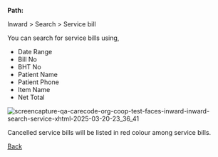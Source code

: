 **Path:** 

Inward > Search > Service bill

You can search for service bills using,
* Date Range
* Bill No
* BHT No
* Patient Name
* Patient Phone
* Item Name
* Net Total

![screencapture-qa-carecode-org-coop-test-faces-inward-inward-search-service-xhtml-2025-03-20-23_36_41](https://github.com/user-attachments/assets/7c8d7f5d-3093-4c6b-b88e-61b4d1c59d1c)

Cancelled service bills will be listed in red colour among service bills.

[Back](https://github.com/hmislk/hmis/wiki/Inward)